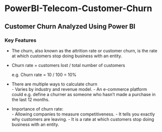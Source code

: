 # PowerBI-Telecom-Customer-Churn
## Customer Churn Analyzed Using Power BI

### Key Features
- The churn, also known as the attrition rate or customer churn, is the rate at which customers stop doing business with an entity.
- Churn rate = customers lost / total number of customers

  e.g. Churn rate = 10 / 100 = 10%

- There are multiple ways to calculate churn<br>
      -	Varies by industry and revenue model.
      -	An e-commerce platform could e.g. define a churner as someone who hasn’t made a purchase in the last 12 months.

- Importance of churn rate:<br>
      - Allowing companies to measure competitiveness.
      - It tells you exactly why customers are leaving.
      - It is a rate at which customers stop doing business with an entity.

  
